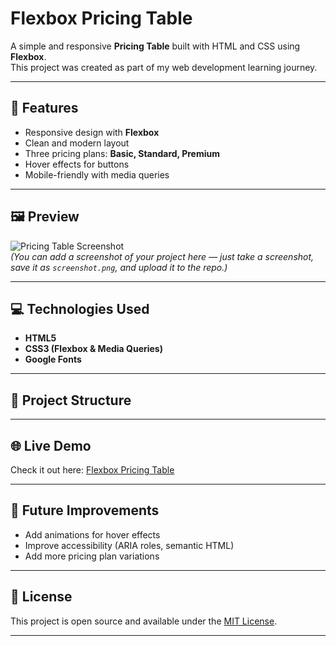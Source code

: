 # Flexbox Pricing Table

A simple and responsive **Pricing Table** built with HTML and CSS using **Flexbox**.  
This project was created as part of my web development learning journey.

---

## 🚀 Features
- Responsive design with **Flexbox**
- Clean and modern layout
- Three pricing plans: **Basic, Standard, Premium**
- Hover effects for buttons
- Mobile-friendly with media queries

---

## 🖼️ Preview
![Pricing Table Screenshot](screenshot.png)  
*(You can add a screenshot of your project here — just take a screenshot, save it as `screenshot.png`, and upload it to the repo.)*

---

## 💻 Technologies Used
- **HTML5**
- **CSS3 (Flexbox & Media Queries)**
- **Google Fonts**

---

## 📂 Project Structure

---

## 🌐 Live Demo
Check it out here: [Flexbox Pricing Table](https://your-username.github.io/flexbox-pricing-table/)

---

## 📌 Future Improvements
- Add animations for hover effects  
- Improve accessibility (ARIA roles, semantic HTML)  
- Add more pricing plan variations  

---

## 📜 License
This project is open source and available under the [MIT License](LICENSE).

---
